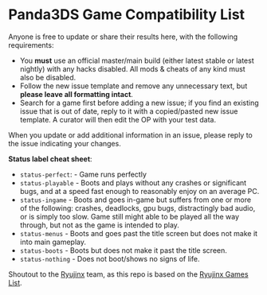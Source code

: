 # Panda3DS Game Compatibility List

Anyone is free to update or share their results here, with the following requirements:
- You **must** use an official master/main build (either latest stable or latest nightly) with any hacks disabled. All mods & cheats of any kind must also be disabled.
- Follow the new issue template and remove any unnecessary text, but **please leave all formatting intact**.
- Search for a game first before adding a new issue; if you find an existing issue that is out of date, reply to it with a copied/pasted new issue template. A curator will then edit the OP with your test data.

When you update or add additional information in an issue, please reply to the issue indicating your changes.

**Status label cheat sheet**:
- `status-perfect`: - Game runs perfectly
- `status-playable` - Boots and plays without any crashes or significant bugs, and at a speed fast enough to reasonably enjoy on an average PC. 
- `status-ingame` - Boots and goes in-game but suffers from one or more of the following: crashes, deadlocks, gpu bugs, distractingly bad audio, or is simply too slow. Game still might able to be played all the way through, but not as the game is intended to play.
- `status-menus` - Boots and goes past the title screen but does not make it into main gameplay.
- `status-boots` - Boots but does not make it past the title screen.
- `status-nothing` - Does not boot/shows no signs of life.

Shoutout to the [Ryujinx](https://github.com/Ryujinx/Ryujinx) team, as this repo is based on the [Ryujinx Games List](https://github.com/Ryujinx/Ryujinx-Games-List).
